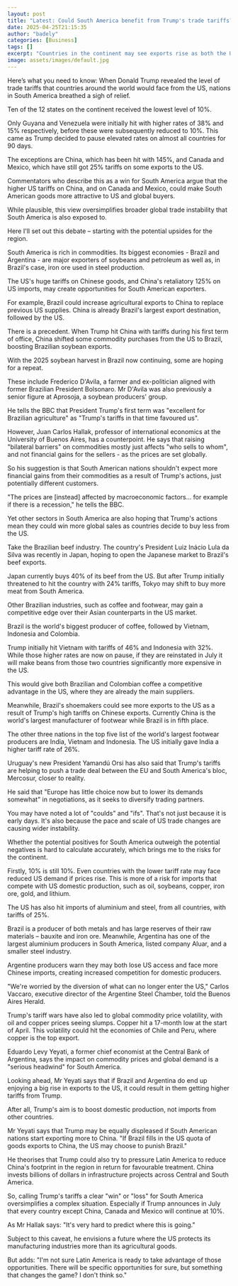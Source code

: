 ```yaml
---
layout: post
title: "Latest: Could South America benefit from Trump's trade tariffs?"
date: 2025-04-25T21:15:35
author: "badely"
categories: [Business]
tags: []
excerpt: "Countries in the continent may see exports rise as both the US and China need new suppliers."
image: assets/images/default.jpg
---
```


Here’s what you need to know: When Donald Trump revealed the level of trade tariffs that countries around the world would face from the US, nations in South America breathed a sigh of relief.

Ten of the 12 states on the continent received the lowest level of 10%.

Only Guyana and Venezuela were initially hit with higher rates of 38% and 15% respectively, before these were subsequently reduced to 10%. This came as Trump decided to pause elevated rates on almost all countries for 90 days.

The exceptions are China, which has been hit with 145%, and Canada and Mexico, which have still got 25% tariffs on some exports to the US.

Commentators who describe this as a win for South America argue that the higher US tariffs on China, and on Canada and Mexico, could make South American goods more attractive to US and global buyers.

While plausible, this view oversimplifies broader global trade instability that South America is also exposed to.

Here I'll set out this debate – starting with the potential upsides for the region.

South America is rich in commodities. Its biggest economies - Brazil and Argentina - are major exporters of soybeans and petroleum as well as, in Brazil's case, iron ore used in steel production.

The US's huge tariffs on Chinese goods, and China's retaliatory 125% on US imports, may create opportunities for South American exporters.

For example, Brazil could increase agricultural exports to China to replace previous US supplies. China is already Brazil's largest export destination, followed by the US.

There is a precedent. When Trump hit China with tariffs during his first term of office, China shifted some commodity purchases from the US to Brazil, boosting Brazilian soybean exports.

With the 2025 soybean harvest in Brazil now continuing, some are hoping for a repeat.

These include Frederico D'Avila, a farmer and ex-politician aligned with former Brazilian President Bolsonaro. Mr D'Avila was also previously a senior figure at Aprosoja, a soybean producers' group.

He tells the BBC that President Trump's first term was "excellent for Brazilian agriculture" as "Trump's tariffs in that time favoured us".

However, Juan Carlos Hallak, professor of international economics at the University of Buenos Aires, has a counterpoint. He says that raising "bilateral barriers" on commodities mostly just affects "who sells to whom", and not financial gains for the sellers  - as the prices are set globally.

So his suggestion is that South American nations shouldn't expect more financial gains from their commodities as a result of Trump's actions, just potentially different customers.

"The prices are [instead] affected by macroeconomic factors… for example if there is a recession," he tells the BBC.

Yet other sectors in South America are also hoping that Trump's actions mean they could win more global sales as countries decide to buy less from the US.

Take the Brazilian beef industry. The country's President Luiz Inácio Lula da Silva was recently in Japan, hoping to open the Japanese market to Brazil's beef exports.

Japan currently buys 40% of its beef from the US. But after Trump initially threatened to hit the country with 24% tariffs, Tokyo may shift to buy more meat from South America.

Other Brazilian industries, such as coffee and footwear, may gain a competitive edge over their Asian counterparts in the US market.

Brazil is the world's biggest producer of coffee, followed by Vietnam, Indonesia and Colombia.

Trump initially hit Vietnam with tariffs of 46% and Indonesia with 32%. While those higher rates are now on pause, if they are reinstated in July it will make beans from those two countries significantly more expensive in the US.

This would give both Brazilian and Colombian coffee a competitive advantage in the US, where they are already the main suppliers.

Meanwhile, Brazil's shoemakers could see more exports to the US as a result of Trump's high tariffs on Chinese exports. Currently China is the world's largest manufacturer of footwear while Brazil is in fifth place. 

The other three nations in the top five list of the world's largest footwear producers are India, Vietnam and Indonesia. The US initially gave India a higher tariff rate of 26%.

Uruguay's new President Yamandú Orsi has also said that Trump's tariffs are helping to push a trade deal between the EU and South America's bloc, Mercosur, closer to reality.

He said that "Europe has little choice now but to lower its demands somewhat" in negotiations, as it seeks to diversify trading partners.

You may have noted a lot of "coulds" and "ifs". That's not just because it is early days. It's also because the pace and scale of US trade changes are causing wider instability.

Whether the potential positives for South America outweigh the potential negatives is hard to calculate accurately, which brings me to the risks for the continent.

Firstly, 10% is still 10%. Even countries with the lower tariff rate may face reduced US demand if prices rise. This is more of a risk for imports that compete with US domestic production, such as oil, soybeans, copper, iron ore, gold, and lithium.

The US has also hit imports of aluminium and steel, from all countries, with tariffs of 25%.

Brazil is a producer of both metals and has large reserves of their raw materials  – bauxite and iron ore.  Meanwhile, Argentina has one of the largest aluminium producers in South America, listed company Aluar, and a smaller steel industry.

Argentine producers warn they may both lose US access and face more Chinese imports, creating increased competition for domestic producers.

"We're worried by the diversion of what can no longer enter the US," Carlos Vaccaro, executive director of the Argentine Steel Chamber, told the Buenos Aires Herald.

Trump's tariff wars have also led to global commodity price volatility, with oil and copper prices seeing slumps. Copper hit a 17-month low at the start of April. This volatility could hit the economies of Chile and Peru, where copper is the top export.

Eduardo Levy Yeyati, a former chief economist at the Central Bank of Argentina, says the impact on commodity prices and global demand is a "serious headwind" for South America.

Looking ahead, Mr Yeyati says that if Brazil and Argentina do end up enjoying a big rise in exports to the US, it could result in them getting higher tariffs from Trump.

After all, Trump's aim is to boost domestic production, not imports from other countries.

Mr Yeyati says that Trump may be equally displeased if South American nations start exporting more to China. "If Brazil fills in the US quota of goods exports to China, the US may choose to punish Brazil."

He theorises that Trump could also try to pressure Latin America to reduce China's footprint in the region in return for favourable treatment. China invests billions of dollars in infrastructure projects across Central and South America.

So, calling Trump's tariffs a clear "win" or "loss" for South America oversimplifies a complex situation. Especially if Trump announces in July that every country except China, Canada and Mexico will continue at 10%.

As Mr Hallak says: "It's very hard to predict where this is going."

Subject to this caveat, he envisions a future where the US protects its manufacturing industries more than its agricultural goods.

But adds: "I'm not sure Latin America is ready to take advantage of those opportunities. There will be specific opportunities for sure, but something that changes the game? I don't think so."

